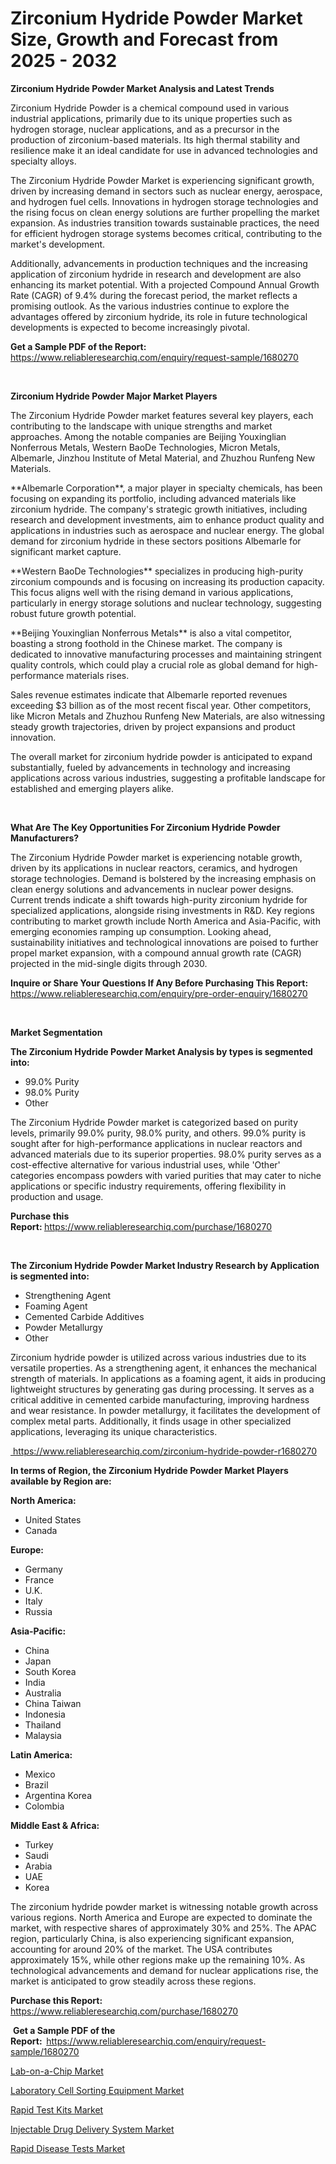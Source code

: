 <p><h1>Zirconium Hydride Powder Market Size, Growth and Forecast from 2025 - 2032</h1></p><p><strong>Zirconium Hydride Powder Market Analysis and Latest Trends</strong></p>
<p><p>Zirconium Hydride Powder is a chemical compound used in various industrial applications, primarily due to its unique properties such as hydrogen storage, nuclear applications, and as a precursor in the production of zirconium-based materials. Its high thermal stability and resilience make it an ideal candidate for use in advanced technologies and specialty alloys.</p><p>The Zirconium Hydride Powder Market is experiencing significant growth, driven by increasing demand in sectors such as nuclear energy, aerospace, and hydrogen fuel cells. Innovations in hydrogen storage technologies and the rising focus on clean energy solutions are further propelling the market expansion. As industries transition towards sustainable practices, the need for efficient hydrogen storage systems becomes critical, contributing to the market's development.</p><p>Additionally, advancements in production techniques and the increasing application of zirconium hydride in research and development are also enhancing its market potential. With a projected Compound Annual Growth Rate (CAGR) of 9.4% during the forecast period, the market reflects a promising outlook. As the various industries continue to explore the advantages offered by zirconium hydride, its role in future technological developments is expected to become increasingly pivotal.</p></p>
<p><strong>Get a Sample PDF of the Report:&nbsp;</strong> <a href="https://www.reliableresearchiq.com/enquiry/request-sample/1680270?utm_campaign=1121&utm_medium=2&utm_source=Github&utm_content=ia&utm_term=25032025&utm_id=zirconium-hydride-powder">https://www.reliableresearchiq.com/enquiry/request-sample/1680270</a></p>
<p>&nbsp;</p>
<p><strong>Zirconium Hydride Powder Major Market Players</strong></p>
<p><p>The Zirconium Hydride Powder market features several key players, each contributing to the landscape with unique strengths and market approaches. Among the notable companies are Beijing Youxinglian Nonferrous Metals, Western BaoDe Technologies, Micron Metals, Albemarle, Jinzhou Institute of Metal Material, and Zhuzhou Runfeng New Materials.</p><p>**Albemarle Corporation**, a major player in specialty chemicals, has been focusing on expanding its portfolio, including advanced materials like zirconium hydride. The company's strategic growth initiatives, including research and development investments, aim to enhance product quality and applications in industries such as aerospace and nuclear energy. The global demand for zirconium hydride in these sectors positions Albemarle for significant market capture.</p><p>**Western BaoDe Technologies** specializes in producing high-purity zirconium compounds and is focusing on increasing its production capacity. This focus aligns well with the rising demand in various applications, particularly in energy storage solutions and nuclear technology, suggesting robust future growth potential.</p><p>**Beijing Youxinglian Nonferrous Metals** is also a vital competitor, boasting a strong foothold in the Chinese market. The company is dedicated to innovative manufacturing processes and maintaining stringent quality controls, which could play a crucial role as global demand for high-performance materials rises.</p><p>Sales revenue estimates indicate that Albemarle reported revenues exceeding $3 billion as of the most recent fiscal year. Other competitors, like Micron Metals and Zhuzhou Runfeng New Materials, are also witnessing steady growth trajectories, driven by project expansions and product innovation.</p><p>The overall market for zirconium hydride powder is anticipated to expand substantially, fueled by advancements in technology and increasing applications across various industries, suggesting a profitable landscape for established and emerging players alike.</p></p>
<p>&nbsp;</p>
<p><strong>What Are The Key Opportunities For Zirconium Hydride Powder Manufacturers?</strong></p>
<p><p>The Zirconium Hydride Powder market is experiencing notable growth, driven by its applications in nuclear reactors, ceramics, and hydrogen storage technologies. Demand is bolstered by the increasing emphasis on clean energy solutions and advancements in nuclear power designs. Current trends indicate a shift towards high-purity zirconium hydride for specialized applications, alongside rising investments in R&D. Key regions contributing to market growth include North America and Asia-Pacific, with emerging economies ramping up consumption. Looking ahead, sustainability initiatives and technological innovations are poised to further propel market expansion, with a compound annual growth rate (CAGR) projected in the mid-single digits through 2030.</p></p>
<p><strong>Inquire or Share Your Questions If Any Before Purchasing This Report:</strong> <a href="https://www.reliableresearchiq.com/enquiry/pre-order-enquiry/1680270?utm_campaign=1121&utm_medium=2&utm_source=Github&utm_content=ia&utm_term=25032025&utm_id=zirconium-hydride-powder">https://www.reliableresearchiq.com/enquiry/pre-order-enquiry/1680270</a></p>
<p>&nbsp;</p>
<p><strong>Market Segmentation</strong></p>
<p><strong>The Zirconium Hydride Powder Market Analysis by types is segmented into:</strong></p>
<p><ul><li>99.0% Purity</li><li>98.0% Purity</li><li>Other</li></ul></p>
<p><p>The Zirconium Hydride Powder market is categorized based on purity levels, primarily 99.0% purity, 98.0% purity, and others. 99.0% purity is sought after for high-performance applications in nuclear reactors and advanced materials due to its superior properties. 98.0% purity serves as a cost-effective alternative for various industrial uses, while 'Other' categories encompass powders with varied purities that may cater to niche applications or specific industry requirements, offering flexibility in production and usage.</p></p>
<p><strong>Purchase this Report:&nbsp;</strong><a href="https://www.reliableresearchiq.com/purchase/1680270?utm_campaign=1121&utm_medium=2&utm_source=Github&utm_content=ia&utm_term=25032025&utm_id=zirconium-hydride-powder">https://www.reliableresearchiq.com/purchase/1680270</a></p>
<p>&nbsp;</p>
<p><strong>The Zirconium Hydride Powder Market Industry Research by Application is segmented into:</strong></p>
<p><ul><li>Strengthening Agent</li><li>Foaming Agent</li><li>Cemented Carbide Additives</li><li>Powder Metallurgy</li><li>Other</li></ul></p>
<p><p>Zirconium hydride powder is utilized across various industries due to its versatile properties. As a strengthening agent, it enhances the mechanical strength of materials. In applications as a foaming agent, it aids in producing lightweight structures by generating gas during processing. It serves as a critical additive in cemented carbide manufacturing, improving hardness and wear resistance. In powder metallurgy, it facilitates the development of complex metal parts. Additionally, it finds usage in other specialized applications, leveraging its unique characteristics.</p></p>
<p><a href="https://www.reliableresearchiq.com/zirconium-hydride-powder-r1680270?utm_campaign=1121&utm_medium=2&utm_source=Github&utm_content=ia&utm_term=25032025&utm_id=zirconium-hydride-powder">&nbsp;https://www.reliableresearchiq.com/zirconium-hydride-powder-r1680270</a></p>
<p><strong>In terms of Region, the Zirconium Hydride Powder Market Players available by Region are:</strong></p>
<p>
    <p> <strong> North America: </strong>
        <ul>
            <li>United States</li>
            <li>Canada</li>
        </ul>
        </p> 
    <p> <strong> Europe: </strong>
        <ul>
            <li>Germany</li>
            <li>France</li>
            <li>U.K.</li>
            <li>Italy</li>
            <li>Russia</li>
        </ul>
        </p> 
    <p> <strong> Asia-Pacific: </strong>
        <ul>
            <li>China</li>
            <li>Japan</li>
            <li>South Korea</li>
            <li>India</li>
            <li>Australia</li>
            <li>China Taiwan</li>
            <li>Indonesia</li>
            <li>Thailand</li>
            <li>Malaysia</li>
        </ul>
        </p> 
    <p> <strong> Latin America: </strong>
        <ul>
            <li>Mexico</li>
            <li>Brazil</li>
            <li>Argentina Korea</li>
            <li>Colombia</li>
        </ul>
        </p> 
    <p> <strong> Middle East & Africa: </strong>
        <ul>
            <li>Turkey</li>
            <li>Saudi</li>
            <li>Arabia</li>
            <li>UAE</li>
            <li>Korea</li>
        </ul>
    </p>
    </p>
<p><p>The zirconium hydride powder market is witnessing notable growth across various regions. North America and Europe are expected to dominate the market, with respective shares of approximately 30% and 25%. The APAC region, particularly China, is also experiencing significant expansion, accounting for around 20% of the market. The USA contributes approximately 15%, while other regions make up the remaining 10%. As technological advancements and demand for nuclear applications rise, the market is anticipated to grow steadily across these regions.</p></p>
<p><strong>Purchase this Report: </strong><a href="https://www.reliableresearchiq.com/purchase/1680270?utm_campaign=1121&utm_medium=2&utm_source=Github&utm_content=ia&utm_term=25032025&utm_id=zirconium-hydride-powder">https://www.reliableresearchiq.com/purchase/1680270</a></p>
<p>&nbsp;<strong>Get a Sample PDF of the Report:&nbsp;&nbsp;</strong><a href="https://www.reliableresearchiq.com/enquiry/request-sample/1680270?utm_campaign=1121&utm_medium=2&utm_source=Github&utm_content=ia&utm_term=25032025&utm_id=zirconium-hydride-powder">https://www.reliableresearchiq.com/enquiry/request-sample/1680270</a></p>
<p><strong></strong></p>
<p><p><a href="https://github.com/aslinalirey9/Market-Research-Report-List-1/blob/main/lab-on-a-chip-market.md?utm_campaign=1121&utm_medium=2&utm_source=Github&utm_content=ia&utm_term=25032025&utm_id=zirconium-hydride-powder">Lab-on-a-Chip Market</a></p><p><a href="https://github.com/noppbebawy/Market-Research-Report-List-1/blob/main/laboratory-cell-sorting-equipment-market.md?utm_campaign=1121&utm_medium=2&utm_source=Github&utm_content=ia&utm_term=25032025&utm_id=zirconium-hydride-powder">Laboratory Cell Sorting Equipment Market</a></p><p><a href="https://github.com/oshodikurc/Market-Research-Report-List-1/blob/main/rapid-test-kits-market.md?utm_campaign=1121&utm_medium=2&utm_source=Github&utm_content=ia&utm_term=25032025&utm_id=zirconium-hydride-powder">Rapid Test Kits Market</a></p><p><a href="https://github.com/ajegiobitsa/Market-Research-Report-List-1/blob/main/injectable-drug-delivery-system-market.md?utm_campaign=1121&utm_medium=2&utm_source=Github&utm_content=ia&utm_term=25032025&utm_id=zirconium-hydride-powder">Injectable Drug Delivery System Market</a></p><p><a href="https://github.com/efialiurca/Market-Research-Report-List-1/blob/main/rapid-disease-tests-market.md?utm_campaign=1121&utm_medium=2&utm_source=Github&utm_content=ia&utm_term=25032025&utm_id=zirconium-hydride-powder">Rapid Disease Tests Market</a></p></p>